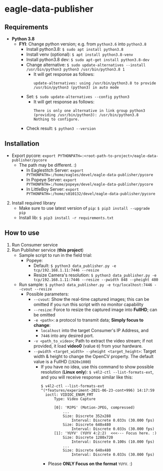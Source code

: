 # eagle-data-publisher

## Requirements
- **Python 3.8**
    - **FYI**: Change python version; e.g. from `python3.6` into `python3.8`
        - Install python3.8: `$ sudo apt install python3.8`
        - Install venv (optional): `$ apt install python3.8-venv`
        - Install python3.8 dev: `$ sudo apt-get install python3.8-dev`
        - Change alternative: `$ sudo update-alternatives --install /usr/bin/python3 python3 /usr/bin/python3.8 1`
            - It will get response as follows:
                ```
                update-alternatives: using /usr/bin/python3.8 to provide /usr/bin/python3 (python3) in auto mode
                ```
        - Set: `$ sudo update-alternatives --config python3`
            - It will get response as follows:
                ```
                There is only one alternative in link group python3 (providing /usr/bin/python3): /usr/bin/python3.8
                Nothing to configure.
                ```
        - Check result: `$ python3 --version`

## Installation
- Export pycore:
    `export PYTHONPATH=:<root-path-to-project>/eagle-data-publisher/pycore`
    - The path may be different. :)
        - In Eaglestitch Server: 
             `export PYTHONPATH=:/home/eagles/devel/eagle-data-publisher/pycore`
        - In Popeye Server: 
             `export PYTHONPATH=:/home/popeye/devel/eagle-data-publisher/pycore`
        - In LittleBoy Server: 
             `export PYTHONPATH=:/home/s010132/devel/eagle-data-publisher/pycore`
2. Install required library
    - Make sure to use latest version of `pip`:
        `$ pip3 install --upgrade pip`
    - Install lib: `$ pip3 install -r requirements.txt`

## How to use
1. Run Consumer service
2. Run Publisher service (**this project**)
    - Sample script to run in the field trial:
        - Popeye:
            - Default: `$ python3 data_publisher.py -e tcp/192.168.1.11:7446 --resize`
            - Resize Camera's resolution: `$ python3 data_publisher.py -e tcp/192.168.1.11:7446 --resize --pwidth 848 --pheight 480`
    - Run sample: `$ python3 data_publisher.py -e tcp/localhost:7446 --cvout --resize`
        - Possible parameters:
            - `--cvout`: Show the real-time captured images; this can be omitted if you run this script with no monitor capability
            - `--resize`: Force to resize the captured image into **FullHD**; can be omitted
            - `-e <path>`: a protocol to transmit data; **Simply focus to change**:
                - `localhost` into the target Consumer's IP Address, and
                - `7446` into any desired port.
            - `-v <path_to_video>`; Path to extract the video stream; 
            if not provided, it load **video0** (value `0`) from your hardware.
            - `--pwidth <target_width> --pheight <target_height>`: 
            Target width & height to change the OpenCV property. 
            The default value is a FullHD (`1920x1080`)
                - If you have no idea, use this command to show possible resolution (**Linux only**):
                `$ v4l2-ctl --list-formats-ext`, and you will receive response similar like this:
                  ``` 
                  $ v4l2-ctl --list-formats-ext                                                                            ^(*features/experiment-2021-06-23-cont+996) 14:17:59 
                    ioctl: VIDIOC_ENUM_FMT
                        Type: Video Capture
                    
                        [0]: 'MJPG' (Motion-JPEG, compressed)
                            ...
                            Size: Discrete 352x288
                                Interval: Discrete 0.033s (30.000 fps)
                            Size: Discrete 640x480
                                Interval: Discrete 0.033s (30.000 fps)
                        [1]: 'YUYV' (YUYV 4:2:2)  <<<--- Focus here. :)
                            Size: Discrete 1280x720
                                Interval: Discrete 0.100s (10.000 fps)
                            ...
                            Size: Discrete 640x480
                                Interval: Discrete 0.033s (30.000 fps)  
                  ```
                  - Please **ONLY Focus on the format** `YUYV`. :)
